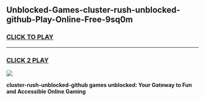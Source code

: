
## Unblocked-Games-cluster-rush-unblocked-github-Play-Online-Free-9sq0m
<h3>
<a href="https://premium76.site?title=cluster-rush-unblocked-github&ref=26A">CLICK TO PLAY</a></h3>
<hr>

<h3>
<a href="https://premium76.site?title=cluster-rush-unblocked-github&ref=26A">CLICK 2 PLAY</a>
  
</h3>

<a href="https://premium76.site?title=cluster-rush-unblocked-github&ref=26A"><img src="https://clearcache.store/games.png"></a>


**cluster-rush-unblocked-github games unblocked: Your Gateway to Fun and Accessible Online Gaming**
